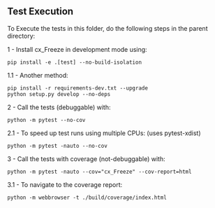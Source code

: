 ## Test Execution
To Execute the tests in this folder, do the following steps in the parent
directory:

1 - Install cx_Freeze in development mode using:

 ```
 pip install -e .[test] --no-build-isolation
 ```

1.1 - Another method:

 ```
 pip install -r requirements-dev.txt --upgrade
 python setup.py develop --no-deps
 ```

2 - Call the tests (debuggable) with:

 ```
 python -m pytest --no-cov
 ```

2.1 - To speed up test runs using multiple CPUs: (uses pytest-xdist)

 ```
 python -m pytest -nauto --no-cov
 ```

3 - Call the tests with coverage (not-debuggable) with:

 ```
 python -m pytest -nauto --cov="cx_Freeze" --cov-report=html
 ```

3.1 - To navigate to the coverage report:

 ```
 python -m webbrowser -t ./build/coverage/index.html
 ```
